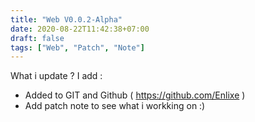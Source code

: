 ```yaml
---
title: "Web V0.0.2-Alpha"
date: 2020-08-22T11:42:38+07:00
draft: false
tags: ["Web", "Patch", "Note"]
---
```


What i update ?
I add :
 - Added to GIT and Github ( https://github.com/Enlixe )
 - Add patch note to see what i workking on :)
